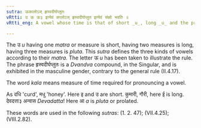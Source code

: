 ```yaml
---
sutra: ऊकालोऽज् हृस्वदीर्घप्लुतः
vRtti: उ ऊ ऊ३ इत्येवं कालोऽज् हृस्वदीर्घप्लुत इत्येवं संज्ञो भवति ॥
vRtti_eng: A vowel whose time is that of short _u_, long _u_ and the prolated _u_, is called respectively _hrasva_ short, _dirgha_ long, and _pluta_ prolated.

---
```

The उ _u_ having one _matra_ or measure is short, having two measures is long, having three measures is _pluta_. This _sutra_ defines the three kinds of vowels according to their _matra_. The letter ऊ _u_ has been taken to illustrate the rule. The phrase हृस्वदीर्घप्लुतः is a _Dvandva_ compound, in the Singular, and is exhibited in the masculine gender, contrary to the general rule (II.4.17).

The word _kala_ means measure of time required for pronouncing a vowel.

As दधि 'curd', मधु 'honey'. Here इ and उ are short. कुमारी, गौरी, here ई is long. देवदत्ता३ अन्वास _Devadatta_! Here आ _a_ is _pluta_ or prolated.

These words are used in the following _sutras_: (1. 2. 47); (VII.4.25); (VIII.2.82).